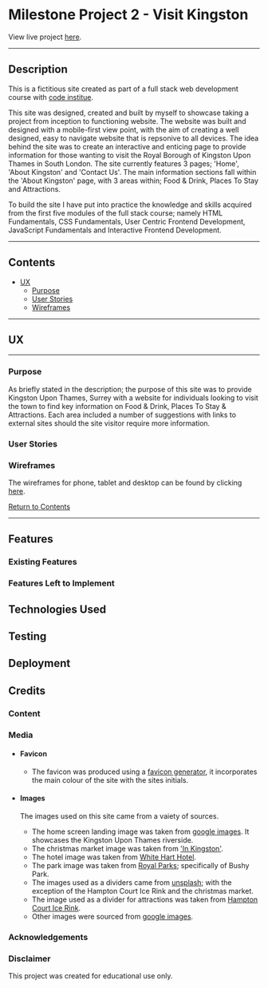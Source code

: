 # Milestone Project 2 - Visit Kingston


View live project [here]().

---
## Description

This is a fictitious site created as part of a full stack web development course with [code institue](codeinstitute.net).

This site was designed, created and built by myself to showcase taking a project from inception to functioning website. The website was built and designed with a mobile-first view point, with the aim of creating a well designed, easy to navigate website that is repsonive to all devices. The idea behind the site was to create an interactive and enticing page to provide information for those wanting to visit the Royal Borough of Kingston Upon Thames in South London. The site currently features 3 pages; 'Home', 'About Kingston' and 'Contact Us'. The main information sections fall within the 'About Kingston' page, with 3 areas within; Food & Drink, Places To Stay and Attractions.  

To build the site I have put into practice the knowledge and skills acquired from the first five modules of the full stack course; namely HTML Fundamentals, CSS Fundamentals, User Centric Frontend Development, JavaScript Fundamentals and Interactive Frontend Development.

---

## Contents

- [UX](#ux)
    - [Purpose](#purpose)
    - [User Stories](#user-stories)
    - [Wireframes](#wireframes)

---

## UX
---


### Purpose

As briefly stated in the description; the purpose of this site was to provide Kingston Upon Thames, Surrey with a website for individuals looking to visit the town to find key information on Food & Drink, Places To Stay & Attractions. Each area included a number of suggestions with links to external sites should the site visitor require more information.

### User Stories

### Wireframes

The wireframes for phone, tablet and desktop can be found by clicking [here](https://github.com/Tmuat/milestone-project-2/tree/master/assets/wireframes).

[Return to Contents](#contents)

---

## Features

### Existing Features

### Features Left to Implement

## Technologies Used


## Testing

## Deployment

## Credits

### Content

### Media
- #### Favicon
    - The favicon was produced using a [favicon generator](favicon.io/favicon-generator/), it incorporates the main colour of the site with the sites initials.

- #### Images
  The images used on this site came from a vaiety of sources.
  
    - The home screen landing image was taken from [google images](https://www.google.com/). It showcases the Kingston Upon Thames riverside.
    - The christmas market image was taken from ['In Kingston'](https://www.inkingston.co.uk/).
    - The hotel image was taken from [White Hart Hotel](https://www.whiteharthoteluk.co.uk/).
    - The park image was taken from [Royal Parks](https://www.royalparks.org.uk/); specifically of Bushy Park.
    - The images used as a dividers came from [unsplash](https://unsplash.com/); with the exception of the Hampton Court Ice Rink and the christmas market.
    - The image used as a divider for attractions was taken from [Hampton Court Ice Rink](https://hamptoncourtpalaceicerink.co.uk/).
    - Other images were sourced from [google images](https://www.google.com/).

### Acknowledgements

### Disclaimer

This project was created for educational use only.  
